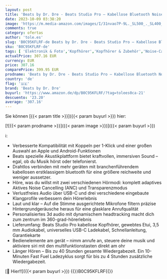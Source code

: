 ```yaml
---
layout: post
title: 'Beats by Dr. Dre - Beats Studio Pro – Kabellose Bluetooth Noise Cancelling Kopfhörer – Personalisiertes 3D Audio  USB-C verlustfreies Audio  Apple & Android Kompatibilität  Bis zu 40 Stunden Wiedergabezeit - Sandstein'
date: 2023-10-09 03:38:20
image: 'https://m.media-amazon.com/images/I/31nvao7P-9L._SL500_._SL400_.jpg'
comments: true
category: ofertas
author: 'tole.es'
slug: 'B0C95KFLRF-de Beats by Dr. Dre - Beats Studio Pro – Kabellose Bluetooth...'
sku: 'B0C95KFLRF-de'
tags: [ 'Elektronik & Foto','Kopfhörer','Kopfhörer & Zubehör','Noise-Cancelling-Kopfhörer','beats by dr. dre','🇩🇪', ]
actualPrice: 307.16 EUR
currency: EUR
price: 307.16
comparePrice: 399.95 EUR
prodname: 'Beats by Dr. Dre - Beats Studio Pro – Kabellose Bluetooth Noise Cancelling Kopfhörer – Personalisiertes 3D Audio  USB-C verlustfreies Audio  Apple & Android Kompatibilität  Bis zu 40 Stunden Wiedergabezeit - Sandstein'
country: 'de'
flag: '🇩🇪'
brand: 'Beats by Dr. Dre'
buyurl: 'https://www.amazon.de/dp/B0C95KFLRF/?tag=tolees0ca-21'
descuento: '23.20'
average: '307.16'
---
```


Sie können [{{< param title >}}]({{< param buyurl >}}) hier:

[![{{< param prodname >}}]({{< param image >}})]({{< param buyurl >}})

ℹ️:

- Verbesserte Kompatibilität mit Koppeln per 1-Klick und einer großen Auswahl an Apple und Android-Funktionen
- Beats spezielle Akustikplattform bietet kraftvollen, immersiven Sound – egal, ob du Musik hörst oder telefonierst.
- Drahtlos verbinden mit mehr geräten mit branchenführendem kabellosen erstklassigem bluetooth für eine größere reichweite und weniger aussetzer.
- Höre, was du willst mit zwei verschiedenen Hörmodi: komplett adaptives Aktives Noise Cancelling (ANC) und Transparenzmodus
- Verlustfreies Audio über USB-C und drei verschiedene eingebaute Klangprofile verbessern dein Hörerlebnis
- Laut und klar – Auf die Stimme ausgerichtete Mikrofone filtern präzise Hintergrundgeräusche heraus für eine glasklare Anrufqualität
- Personalisiertes 3d audio mit dynamischem headtracking macht dich zum zentrum im 360-grad-hörerlebnis
- Lieferumfang: Beats Studio Pro kabellose Kopfhörer, gewebtes Etui, 3,5 mm Audiokabel, universelles USB-C Ladekabel, Schnellanleitung, Garantiekarte
- Bedienelemente am gerät – nimm anrufe an, steuere deine musik und aktiviere siri mit den multifunktionstasten direkt am ohr
- Länger Hören – Bis zu 40 Stunden gesamte Wiedergabezeit. Ein 10-Minuten Fast Fuel Ladezyklus sorgt für bis zu 4 Stunden zusätzliche Wiedergabezeit.

[🛒 Hier!!]({{< param buyurl >}})
{{<world>}}B0C95KFLRF{{</world>}}
